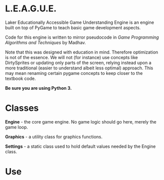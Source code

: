 # L.E.A.G.U.E.

Laker Educationally Accessible Game Understanding Engine is an engine built on top of PyGame to teach basic game development aspects.

Code for this engine is written to mirror pseudocode in *Game Programming Algorithms and Techniques* by Madhav.

Note that this was designed with education in mind.  Therefore optimization is not of the essence.  We will not (for instance) use concepts like DirtySprites or updating only parts of the screen, relying instead upon a more traditional (easier to understand albeit less optimal) approach.  This may mean renaming certain pygame concepts to keep closer to the textbook code.

**Be sure you are using Python 3.**

# Classes

**Engine** - the core game engine.  No game logic should go here, merely the game loop.

**Graphics** - a utility class for graphics functions.

**Settings** - a static class used to hold default values needed by the Engine class.

# Use



